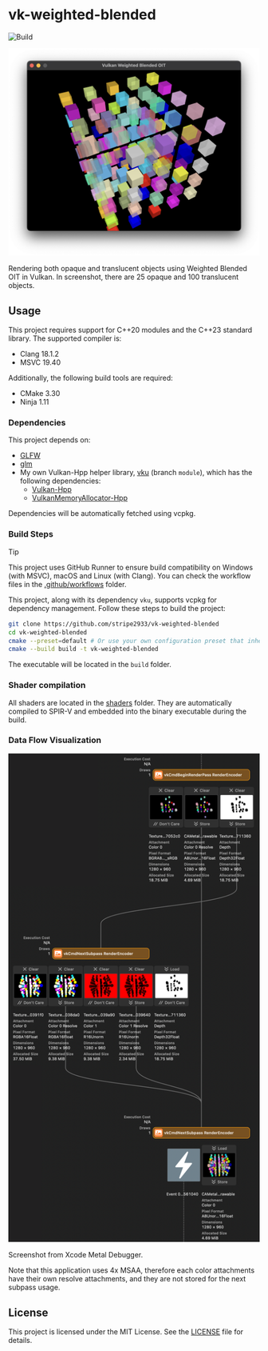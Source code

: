 # vk-weighted-blended

![Build](https://github.com/stripe2933/vk-weighted-blended/actions/workflows/build.yml/badge.svg)

![Running screenshot](doc/images/running-screenshot.png)

Rendering both opaque and translucent objects using Weighted Blended OIT in Vulkan. In screenshot, there are 25 opaque and 100 translucent objects.

## Usage

This project requires support for C++20 modules and the C++23 standard library. The supported compiler is:
- Clang 18.1.2
- MSVC 19.40

Additionally, the following build tools are required:
- CMake 3.30
- Ninja 1.11

### Dependencies

This project depends on:
- [GLFW](https://github.com/glfw/glfw)
- [glm](https://github.com/g-truc/glm)
- My own Vulkan-Hpp helper library, [vku](https://github.com/stripe2933/vku/tree/module) (branch `module`), which has the following dependencies:
  - [Vulkan-Hpp](https://github.com/KhronosGroup/Vulkan-Hpp)
  - [VulkanMemoryAllocator-Hpp](https://github.com/YaaZ/VulkanMemoryAllocator-Hpp)

Dependencies will be automatically fetched using vcpkg.

### Build Steps

> [!TIP]
> This project uses GitHub Runner to ensure build compatibility on Windows (with MSVC), macOS and Linux (with Clang). You can check the workflow files in the [.github/workflows](.github/workflows) folder.

This project, along with its dependency `vku`, supports vcpkg for dependency management. Follow these steps to build the project:

```sh
git clone https://github.com/stripe2933/vk-weighted-blended
cd vk-weighted-blended
cmake --preset=default # Or use your own configuration preset that inherits from the "default" preset.
cmake --build build -t vk-weighted-blended
```

The executable will be located in the `build` folder.

### Shader compilation

All shaders are located in the [shaders](/shaders) folder. They are automatically compiled to SPIR-V and embedded into the binary executable during the build.

### Data Flow Visualization

![Data flow](doc/images/data-flow.png)

Screenshot from Xcode Metal Debugger.

Note that this application uses 4x MSAA, therefore each color attachments have their own resolve attachments, and they are not stored for the next subpass usage.

## License

This project is licensed under the MIT License. See the [LICENSE](LICENSE.txt) file for details.